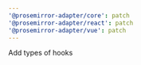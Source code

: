 ```yaml
---
'@prosemirror-adapter/core': patch
'@prosemirror-adapter/react': patch
'@prosemirror-adapter/vue': patch
---
```


Add types of hooks
